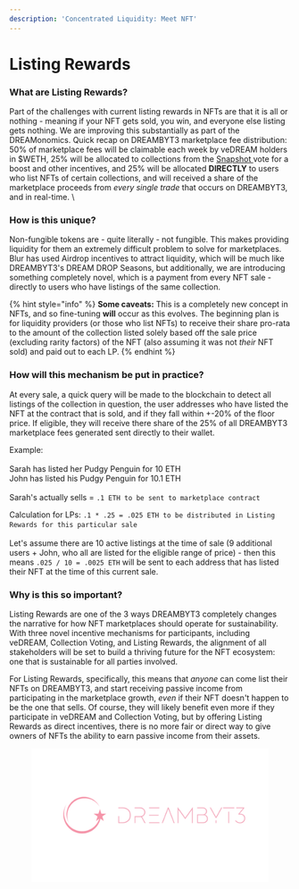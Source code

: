 ```yaml
---
description: 'Concentrated Liquidity: Meet NFT'
---
```


# Listing Rewards

### What are Listing Rewards?

Part of the challenges with current listing rewards in NFTs are that it is all or nothing - meaning if your NFT gets sold, you win, and everyone else listing gets nothing. We are improving this substantially as part of the DREAMonomics. Quick recap on DREAMBYT3 marketplace fee distribution: 50% of marketplace fees will be claimable each week by veDREAM holders in $WETH, 25% will be allocated to collections from the [Snapshot ](collection-voting.md)vote for a boost and other incentives, and 25% will be allocated **DIRECTLY** to users who list NFTs of certain collections, and will received a share of the marketplace proceeds from _every single trade_ that occurs on DREAMBYT3, and in real-time. \


### How is this unique?

Non-fungible tokens are - quite literally - not fungible. This makes providing liquidity for them an extremely difficult problem to solve for marketplaces. Blur has used Airdrop incentives to attract liquidity, which will be much like DREAMBYT3's DREAM DROP Seasons, but additionally, we are introducing something completely novel, which is a payment from every NFT sale - directly to users who have listings of the same collection.&#x20;

{% hint style="info" %}
**Some caveats:** This is a completely new concept in NFTs, and so fine-tuning **will** occur as this evolves. The beginning plan is for liquidity providers (or those who list NFTs) to receive their share pro-rata to the amount of the collection listed solely based off the sale price (excluding rarity factors) of the NFT (also assuming it was not _their_ NFT sold) and paid out to each LP.
{% endhint %}

### How will this mechanism be put in practice?

At every sale, a quick query will be made to the blockchain to detect all listings of the collection in question, the user addresses who have listed the NFT at the contract that is sold, and if they fall within +-20% of the floor price. If eligible, they will receive there share of the 25% of all DREAMBYT3 marketplace fees generated sent directly to their wallet.&#x20;

Example:\
\
Sarah has listed her Pudgy Penguin for 10 ETH\
John has listed his Pudgy Penguin for 10.1 ETH\
\
Sarah's actually sells = `.1 ETH to be sent to marketplace contract`&#x20;

Calculation for LPs: `.1 * .25 = .025 ETH to be distributed in Listing Rewards for this particular sale`\
\
Let's assume there are 10 active listings at the time of sale (9 additional users + John, who all are listed for the eligible range of price) - then this means `.025 / 10 = .0025 ETH` will be sent to each address that has listed their NFT at the time of this current sale.\
&#x20;

### Why is this so important?

Listing Rewards are one of the 3 ways DREAMBYT3 completely changes the narrative for how NFT marketplaces should operate for sustainability. With three novel incentive mechanisms for participants, including veDREAM, Collection Voting, and Listing Rewards, the alignment of all stakeholders will be set to build a thriving future for the NFT ecosystem: one that is sustainable for all parties involved.&#x20;

For Listing Rewards, specifically, this means that _anyone_ can come list their NFTs on DREAMBYT3, and start receiving passive income from participating in the marketplace growth, _even_ if their NFT doesn't happen to be the one that sells. Of course, they will likely benefit even more if they participate in veDREAM and Collection Voting, but by offering Listing Rewards as direct incentives, there is no more fair or direct way to give owners of NFTs the ability to earn passive income from their assets.&#x20;

<figure><img src="../../.gitbook/assets/1600 x 900_DreamByt3 (1).png" alt="" width="563"><figcaption></figcaption></figure>
